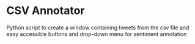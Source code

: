 # CSV Annotator
 Python script to create a window containing tweets from the csv file and easy accessible buttons and drop-down menu for sentiment annotation
